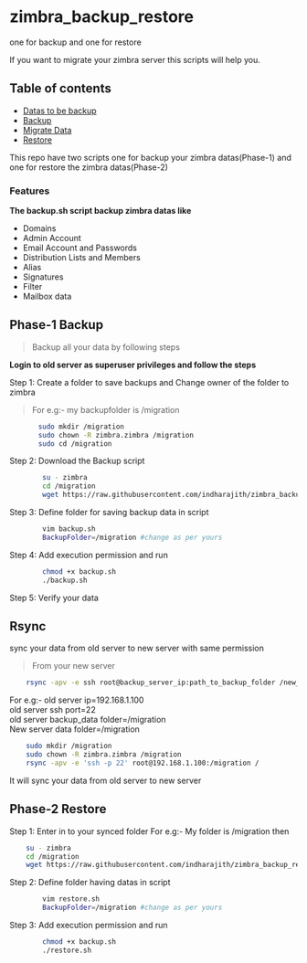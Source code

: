 # zimbra_backup_restore
one for backup and one for restore

If you want to migrate your zimbra server this scripts will help you.

## Table of contents

- [Datas to be backup](#Features)
- [Backup](#Phase-1--Backup)
- [Migrate Data](#Rsync)
- [Restore](#Phase-2--Restore)

This repo have two scripts one for backup your zimbra datas(Phase-1) and one for restore the zimbra datas(Phase-2)

### Features
**The backup.sh script backup zimbra datas like**
- Domains
- Admin Account
- Email Account and Passwords
- Distribution Lists and Members
- Alias
- Signatures
- Filter
- Mailbox data

## Phase-1  Backup 
>Backup all your data by following steps

**Login to old server as superuser privileges and follow the steps**

Step 1: Create a folder to save backups and Change owner of the folder to zimbra                      
>For e.g:- my backupfolder is /migration        
 ```bash 
        sudo mkdir /migration
        sudo chown -R zimbra.zimbra /migration
        sudo cd /migration
```

Step 2: Download the Backup script
```bash
        su - zimbra
        cd /migration
        wget https://raw.githubusercontent.com/indharajith/zimbra_backup_restore/master/backup.sh
```

Step 3: Define folder for saving backup data in script

```bash
        vim backup.sh
        BackupFolder=/migration #change as per yours
```
Step 4: Add execution permission and run

```bash
        chmod +x backup.sh
        ./backup.sh
```
Step 5: Verify your data


## Rsync

sync your data from old server to new server with same permission

>From your new server

```bash
	rsync -apv -e ssh root@backup_server_ip:path_to_backup_folder /new_server_path
```
For e.g:- 
old server ip=192.168.1.100  
old server ssh port=22  
old server backup_data folder=/migration  
New server data folder=/migration  
		
```bash
	sudo mkdir /migration
	sudo chown -R zimbra.zimbra /migration
	rsync -apv -e 'ssh -p 22' root@192.168.1.100:/migration /
```
It will sync your data from old server to new server
	

## Phase-2  Restore

Step 1: Enter in to your synced folder
	For e.g:- My folder is /migration then
		
```bash
	su - zimbra
	cd /migration
	wget https://raw.githubusercontent.com/indharajith/zimbra_backup_restore/master/restore.sh
```

Step 2: Define folder having datas in script

```bash
    	vim restore.sh
    	BackupFolder=/migration #change as per yours
```

Step 3: Add execution permission and run

```bash
        chmod +x backup.sh
        ./restore.sh
```






